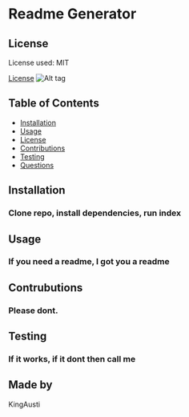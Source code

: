 
  # Readme Generator
  
  ## License
  License used: MIT
  
  [License](#license)
  ![Alt tag](https://img.shields.io/badge/license-MIT-brightgreen.svg)

  ## Table of Contents
  * [Installation](#installation)
  * [Usage](#usage)
  * [License](#license)
  * [Contributions](#contributions)
  * [Testing](#testing)
  * [Questions](#questions)
  
  ## Installation
  ### Clone repo, install dependencies, run index
  
  ## Usage
  ### If you need a readme, I got you a readme

  ## Contrubutions
  ### Please dont.

  ## Testing
  ### If it works, if it dont then call me

  ## Made by
  

  

  KingAusti
  